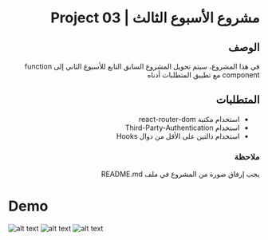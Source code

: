  <div dir="rtl">
  
# مشروع الأسبوع الثالث | Project 03 
## الوصف
في هذا المشروع، سيتم تحويل المشروع السابق التابع للأسبوع الثاني إلى function component مع تطبيق المتطلبات أدناه
## المتطلبات
- استخدام مكتبة react-router-dom 
- استخدام Third-Party-Authentication 
- استخدام دالتين على الأقل من دوال Hooks

### ملاحظة
يجب إرفاق صورة من المشروع في ملف README.md
  
</div>


# Demo

![alt text](https://github.com/anas-alhmoud/Project03/blob/main/demo-1.png?raw=true)
![alt text](https://github.com/anas-alhmoud/Project03/blob/main/demo-2.png?raw=true)
![alt text](https://github.com/anas-alhmoud/Project03/blob/main/demo-3.png?raw=true)
